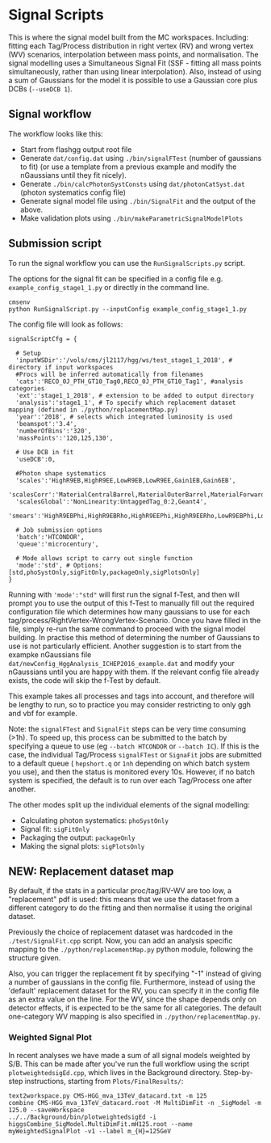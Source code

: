 # Signal Scripts
This is where the signal model built from the MC workspaces. Including: fitting each Tag/Process distribution in right vertex (RV) and wrong vertex (WV) scenarios, interpolation between mass points, and normalisation. The signal modelling uses a Simultaneous Signal Fit (SSF - fitting all mass points simultaneously, rather than using linear interpolation). Also, instead of using a sum of Gaussians for the model it is possible to use a Gaussian core plus DCBs (`--useDCB 1`).

## Signal workflow

The workflow looks like this:
* Start from flashgg output root file
* Generate `dat/config.dat` using `./bin/signalFTest` (number of gaussians to fit) (or use a template from a previous example and modify the nGaussians until they fit nicely).
* Generate `./bin/calcPhotonSystConsts` using `dat/photonCatSyst.dat` (photon systematics config file)
* Generate signal model file using `./bin/SignalFit` and the output of the above.
* Make validation plots using `./bin/makeParametricSignalModelPlots`

## Submission script

To run the signal workflow you can use the `RunSignalScripts.py` script. 

The options for the signal fit can be specified in a config file e.g. `example_config_stage1_1.py` or directly in the command line. 
```
cmsenv
python RunSignalScript.py --inputConfig example_config_stage1_1.py
```

The config file will look as follows:
```
signalScriptCfg = {
  
  # Setup
  'inputWSDir':'/vols/cms/jl2117/hgg/ws/test_stage1_1_2018', # directory if input workspaces
  #Procs will be inferred automatically from filenames
  'cats':'RECO_0J_PTH_GT10_Tag0,RECO_0J_PTH_GT10_Tag1', #analysis categories
  'ext':'stage1_1_2018', # extension to be added to output directory
  'analysis':'stage1_1', # To specify which replacement dataset mapping (defined in ./python/replacementMap.py)
  'year':'2018', # selects which integrated luminosity is used
  'beamspot':'3.4',
  'numberOfBins':'320',
  'massPoints':'120,125,130',

  # Use DCB in fit
  'useDCB':0,

  #Photon shape systematics  
  'scales':'HighR9EB,HighR9EE,LowR9EB,LowR9EE,Gain1EB,Gain6EB',
  'scalesCorr':'MaterialCentralBarrel,MaterialOuterBarrel,MaterialForward,FNUFEE,FNUFEB,ShowerShapeHighR9EE,ShowerShapeHighR9EB,ShowerShapeLowR9EE,ShowerShapeLowR9EB',
  'scalesGlobal':'NonLinearity:UntaggedTag_0:2,Geant4',
  'smears':'HighR9EBPhi,HighR9EBRho,HighR9EEPhi,HighR9EERho,LowR9EBPhi,LowR9EBRho,LowR9EEPhi,LowR9EERho',

  # Job submission options
  'batch':'HTCONDOR',
  'queue':'microcentury',

  # Mode allows script to carry out single function
  'mode':'std', # Options: [std,phoSystOnly,sigFitOnly,packageOnly,sigPlotsOnly]
}
```

Running with `'mode':"std"` will first run the signal f-Test, and then will prompt you to use the output of this f-Test to manually fill out the required configuration file which determines how many gaussians to use for each tag/process/RightVertex-WrongVertex-Scenario. Once you have filled in the file, simply re-run the same command to proceed with the signal model building. In practise this method of determining the number of Gaussians to use is not particularly efficient. Another suggestion is to start from the exampke nGaussians file `dat/newConfig_HggAnalysis_ICHEP2016_example.dat` and modify your nGaussians until you are happy with them. If the relevant config file already exists, the code will skip the f-Test by default.

This example takes all processes and tags into account, and therefore will be lengthy to run, so to practice you may consider restricting to only ggh and vbf for example.

Note: the `signalFTest` and `SignalFit` steps can be very time consuming (>1h). To speed up, this process can be submitted to the batch by specifying a queue to use (eg `--batch HTCONDOR` or `--batch IC`). If this is the case, the individual Tag/Process `signalFTest` or `SignaFit` jobs are submitted to a default queue ( `hepshort.q` or `1nh` depending on which batch system you use), and then the status is monitored every 10s. However, if no batch system is specified, the default is to run over each Tag/Process one after another.

The other modes split up the individual elements of the signal modelling:
* Calculating photon systematics: `phoSystOnly`
* Signal fit: `sigFitOnly`
* Packaging the output: `packageOnly`
* Making the signal plots: `sigPlotsOnly`

## NEW: Replacement dataset map
By default, if the stats in a particular proc/tag/RV-WV are too low, a "replacement" pdf is used: this means that we use the dataset from a different category to do the fitting and then normalise it using the original dataset. 

Previously the choice of replacement dataset was hardcoded in the `./test/SignalFit.cpp` script. Now, you can add an analysis specific mapping to the `./python/replacementMap.py` python module, following the structure given. 

Also, you can trigger the replacement fit by specifying "-1" instead of giving a number of gaussians in the config file. Furthermore, instead of using the 'default' replacement dataset for the RV, you can specify it in the config file as an extra value on the line. For the WV, since the shape depends only on detector effects, if is expected to be the same for all categories. The default one-category WV mapping is also specified in `./python/replacementMap.py`.

### Weighted Signal Plot

In recent analyses we have made a sum of all signal models weighted by S/B. This can be made after you've run the full workflow using the script `plotweightedsigEd.cpp`, which lives in the Background directory. Step-by-step instructions, starting from `Plots/FinalResults/`:
```
text2workspace.py CMS-HGG_mva_13TeV_datacard.txt -m 125
combine CMS-HGG_mva_13TeV_datacard.root -M MultiDimFit -n _SigModel -m 125.0 --saveWorkspace
../../Background/bin/plotweightedsigEd -i higgsCombine_SigModel.MultiDimFit.mH125.root --name myWeightedSignalPlot -v1 --label m_{H}=125GeV
```
